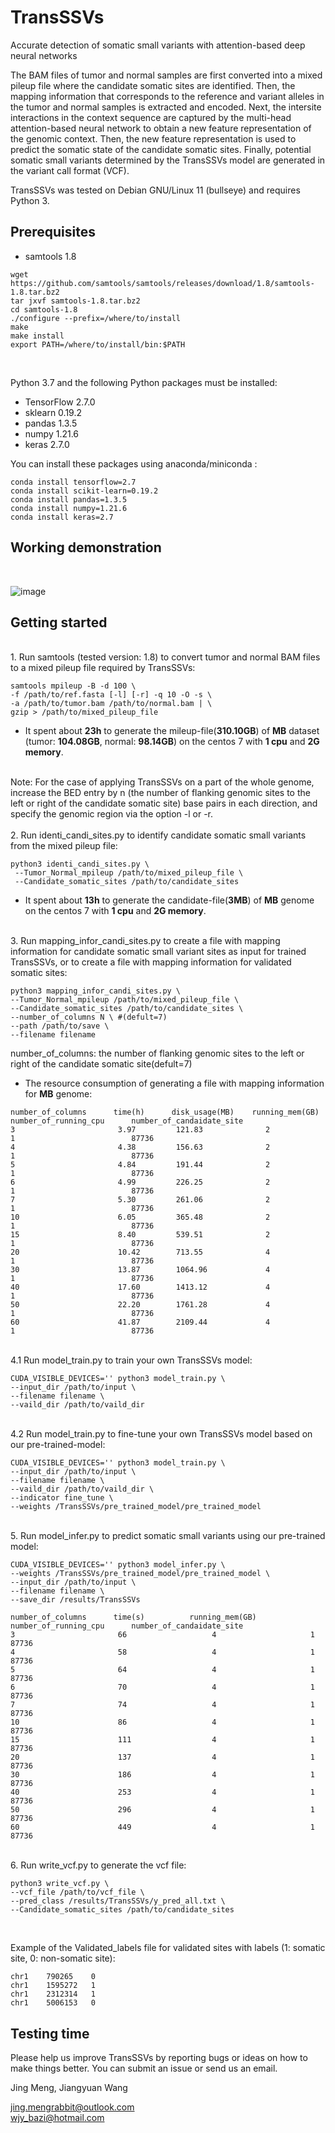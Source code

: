 # TransSSVs

Accurate detection of somatic small variants with attention-based deep neural networks

The BAM files of tumor and normal samples are first converted into a mixed pileup file where the candidate somatic sites are identified. Then, the mapping information that corresponds to the reference and variant alleles in the tumor and normal samples is extracted and encoded. Next, the intersite interactions in the context sequence are captured by the multi-head attention-based neural network to obtain a new feature representation of the genomic context. Then, the new feature representation is used to predict the somatic state of the candidate somatic sites. Finally, potential somatic small variants determined by the TransSSVs model are generated in the variant call format (VCF).

TransSSVs was tested on Debian GNU/Linux 11 (bullseye) and requires Python 3.

Prerequisites
----------
+ samtools 1.8
```
wget https://github.com/samtools/samtools/releases/download/1.8/samtools-1.8.tar.bz2
tar jxvf samtools-1.8.tar.bz2
cd samtools-1.8
./configure --prefix=/where/to/install
make
make install
export PATH=/where/to/install/bin:$PATH

```
 <br>

Python 3.7 and the following Python packages must be installed:
+ TensorFlow 2.7.0 
+ sklearn 0.19.2
+ pandas 1.3.5
+ numpy 1.21.6
+ keras 2.7.0

You can install these packages using anaconda/miniconda :
```
conda install tensorflow=2.7
conda install scikit-learn=0.19.2
conda install pandas=1.3.5
conda install numpy=1.21.6
conda install keras=2.7
```

Working demonstration
----------
<br>

![image](https://github.com/jingmeng-bioinformatics/TransSSVs/assets/35085665/51c2140b-4ead-496b-b709-40494b8fc644)



Getting started
----------

<br>
1. Run samtools (tested version: 1.8) to convert tumor and normal BAM files to a mixed pileup file required by TransSSVs:

```
samtools mpileup -B -d 100 \
-f /path/to/ref.fasta [-l] [-r] -q 10 -O -s \
-a /path/to/tumor.bam /path/to/normal.bam | \
gzip > /path/to/mixed_pileup_file
```
+ It spent about __23h__ to generate the mileup-file(__310.10GB__) of __MB__ dataset (tumor: __104.08GB__, normal: __98.14GB__) on the centos 7 with __1 cpu__ and __2G memory__.

<br>
Note: For the case of applying TransSSVs on a part of the whole genome, increase the BED entry by n (the number of flanking genomic sites to the left or right of the candidate somatic site) base pairs in each direction, and specify the genomic region via the option -l or -r.
<br>

<br>
2. Run identi_candi_sites.py to identify candidate somatic small variants from the mixed pileup file: 

```
python3 identi_candi_sites.py \
 --Tumor_Normal_mpileup /path/to/mixed_pileup_file \
 --Candidate_somatic_sites /path/to/candidate_sites 
```

+ It spent about __13h__ to generate the candidate-file(__3MB__) of __MB__ genome on the centos 7 with __1 cpu__ and __2G memory__.



<br>
3. Run mapping_infor_candi_sites.py to create a file with mapping information for candidate somatic small variant sites as input for trained TransSSVs, or to create a file with mapping information for validated somatic sites:

```
python3 mapping_infor_candi_sites.py \
--Tumor_Normal_mpileup /path/to/mixed_pileup_file \
--Candidate_somatic_sites /path/to/candidate_sites \
--number_of_columns N \ #(defult=7)
--path /path/to/save \
--filename filename
```
number_of_columns: the number of flanking genomic sites to the left or right of the candidate somatic site(defult=7)

+ The resource consumption of generating a file with mapping information for __MB__ genome:

```
number_of_columns      time(h)      disk_usage(MB)    running_mem(GB)    number_of_running_cpu      number_of_candaidate_site
3                       3.97         121.83              2                     1                          87736
4                       4.38         156.63              2                     1                          87736
5                       4.84         191.44              2                     1                          87736
6                       4.99         226.25              2                     1                          87736
7                       5.30         261.06              2                     1                          87736
10                      6.05         365.48              2                     1                          87736
15                      8.40         539.51              2                     1                          87736
20                      10.42        713.55              4                     1                          87736
30                      13.87        1064.96             4                     1                          87736
40                      17.60        1413.12             4                     1                          87736
50                      22.20        1761.28             4                     1                          87736
60                      41.87        2109.44             4                     1                          87736
```
<br>
4.1 Run model_train.py to train your own TransSSVs model:

```
CUDA_VISIBLE_DEVICES='' python3 model_train.py \
--input_dir /path/to/input \
--filename filename \
--vaild_dir /path/to/vaild_dir
```
<br>
4.2 Run model_train.py to fine-tune your own TransSSVs model based on our pre-trained-model:

```
CUDA_VISIBLE_DEVICES='' python3 model_train.py \
--input_dir /path/to/input \
--filename filename \
--vaild_dir /path/to/vaild_dir \
--indicator fine_tune \
--weights /TransSSVs/pre_trained_model/pre_trained_model 
```


<br>
5. Run model_infer.py to predict somatic small variants using our pre-trained model:

```
CUDA_VISIBLE_DEVICES='' python3 model_infer.py \
--weights /TransSSVs/pre_trained_model/pre_trained_model \
--input_dir /path/to/input \
--filename filename \
--save_dir /results/TransSSVs
```

```
number_of_columns      time(s)          running_mem(GB)    number_of_running_cpu      number_of_candaidate_site
3                       66                   4                     1                          87736
4                       58                   4                     1                          87736
5                       64                   4                     1                          87736
6                       70                   4                     1                          87736
7                       74                   4                     1                          87736
10                      86                   4                     1                          87736
15                      111                  4                     1                          87736
20                      137                  4                     1                          87736
30                      186                  4                     1                          87736
40                      253                  4                     1                          87736
50                      296                  4                     1                          87736
60                      449                  4                     1                          87736
```





<br>
6. Run write_vcf.py to generate the vcf file:

```
python3 write_vcf.py \
--vcf_file /path/to/vcf_file \
--pred_class /results/TransSSVs/y_pred_all.txt \
--Candidate_somatic_sites /path/to/candidate_sites
```


<br>

Example of the Validated_labels file for validated sites with labels (1: somatic site, 0: non-somatic site):

```
chr1    790265    0
chr1    1595272   1
chr1    2312314   1
chr1    5006153   0
```

Testing time
----------






Please help us improve TransSSVs by reporting bugs or ideas on how to make things better. You can submit an issue or send us an email.<br>

Jing Meng, Jiangyuan Wang<br>

jing.mengrabbit@outlook.com<br>
wjy_bazi@hotmail.com<br>

